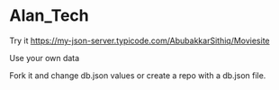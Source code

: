 # Alan_Tech

Try it
https://my-json-server.typicode.com/AbubakkarSithiq/Moviesite

Use your own data

Fork it and change db.json values or create a repo with a db.json file.
